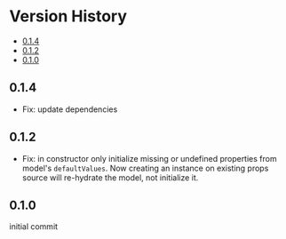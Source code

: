 # Version History

[TOC]: # " "

- [0.1.4](#014)
- [0.1.2](#012)
- [0.1.0](#010)


## 0.1.4

* Fix: update dependencies

## 0.1.2

* Fix: in constructor only initialize missing or undefined properties from model's
  `defaultValues`. Now creating an instance on existing props source will re-hydrate the model,
  not initialize it.

## 0.1.0

initial commit

